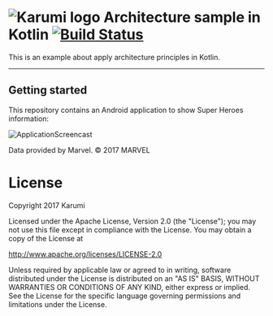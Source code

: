 ![Karumi logo][karumilogo] Architecture sample in Kotlin [![Build Status]()]()
============================

This is an example about apply architecture principles in Kotlin.


---

## Getting started

This repository contains an Android application to show Super Heroes information:

![ApplicationScreencast][applicationScreencast]

Data provided by Marvel. © 2017 MARVEL

# License

Copyright 2017 Karumi

Licensed under the Apache License, Version 2.0 (the "License");
you may not use this file except in compliance with the License.
You may obtain a copy of the License at

  http://www.apache.org/licenses/LICENSE-2.0

Unless required by applicable law or agreed to in writing, software
distributed under the License is distributed on an "AS IS" BASIS,
WITHOUT WARRANTIES OR CONDITIONS OF ANY KIND, either express or implied.
See the License for the specific language governing permissions and
limitations under the License.

[karumilogo]: https://cloud.githubusercontent.com/assets/858090/11626547/e5a1dc66-9ce3-11e5-908d-537e07e82090.png
[applicationScreencast]: ./art/ApplicationScreencast.gif